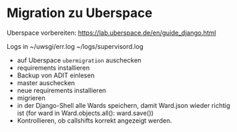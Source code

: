 # Migration zu Uberspace

Uberspace vorbereiten: https://lab.uberspace.de/en/guide_django.html

Logs in 
~/uwsgi/err.log 
~/logs/supervisord.log

- auf Uberspace `ubermigration` auschecken
- requirements installieren
- Backup von ADIT einlesen
- master auschecken
- neue requirements installieren
- migrieren
- in der Django-Shell alle Wards speichern, damit Ward.json wieder richtig ist (for ward in Ward.objects.all(): ward.save())
- Kontrollieren, ob callshifts korrekt angezeigt werden.
